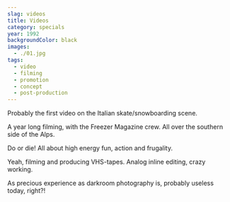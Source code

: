 ```yaml
---
slag: videos
title: Videos
category: specials
year: 1992
backgroundColor: black
images:
  - ./01.jpg
tags:
  - video
  - filming
  - promotion
  - concept
  - post-production
---
```


Probably the first video on the Italian skate/snowboarding scene.

A year long filming, with the Freezer Magazine crew.
All over the southern side of the Alps.

Do or die!
All about high energy fun, action and frugality.

Yeah, filming and producing VHS-tapes.
Analog inline editing, crazy working.

As precious experience as darkroom photography is,
probably useless today,
right?!
